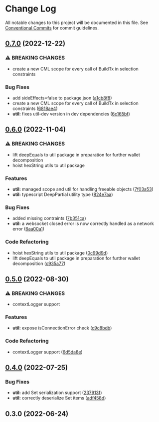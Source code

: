 # Change Log

All notable changes to this project will be documented in this file.
See [Conventional Commits](https://conventionalcommits.org) for commit guidelines.

## [0.7.0](https://github.com/input-output-hk/cardano-js-sdk/compare/@cardano-sdk/util@0.6.0...@cardano-sdk/util@0.7.0) (2022-12-22)

### ⚠ BREAKING CHANGES

- create a new CML scope for every call of BuildTx in selection constraints

### Bug Fixes

- add sideEffects=false to package.json ([a1cb8f8](https://github.com/input-output-hk/cardano-js-sdk/commit/a1cb8f807e8d5947d0c512e0918713ff97d5d48e))
- create a new CML scope for every call of BuildTx in selection constraints ([6818ae4](https://github.com/input-output-hk/cardano-js-sdk/commit/6818ae443dd53ac4786ce161f02aef5635433678))
- **util:** fixes util-dev version in dev dependencies ([6c165bf](https://github.com/input-output-hk/cardano-js-sdk/commit/6c165bf9f11159324850d9f7624c02bec9be60e1))

## [0.6.0](https://github.com/input-output-hk/cardano-js-sdk/compare/@cardano-sdk/util@0.5.0...@cardano-sdk/util@0.6.0) (2022-11-04)

### ⚠ BREAKING CHANGES

- lift deepEquals to util package in preparation for further wallet decomposition
- hoist hexString utils to util package

### Features

- **util:** managed scope and util for handling freeable objects ([7f03a53](https://github.com/input-output-hk/cardano-js-sdk/commit/7f03a536b7aa504b022846f7786068806df83c12))
- **util:** typescript DeepPartial utility type ([824e7aa](https://github.com/input-output-hk/cardano-js-sdk/commit/824e7aa8906ad7c3ce5a93770ffc7ed09651da68))

### Bug Fixes

- added missing contraints ([7b351ca](https://github.com/input-output-hk/cardano-js-sdk/commit/7b351cada06b9c5ae2f379d02614e05259f7147a))
- **util:** a websocket closed error is now correctly handled as a network error ([6aa00a1](https://github.com/input-output-hk/cardano-js-sdk/commit/6aa00a10fc21eac13da557d6c7c1de40c3f30b66))

### Code Refactoring

- hoist hexString utils to util package ([0c99d9d](https://github.com/input-output-hk/cardano-js-sdk/commit/0c99d9d37f23bb504d1ac2a530fbe78aa045db66))
- lift deepEquals to util package in preparation for further wallet decomposition ([c935a77](https://github.com/input-output-hk/cardano-js-sdk/commit/c935a77c0bb895ee85b885e8da57ed7de3786e36))

## [0.5.0](https://github.com/input-output-hk/cardano-js-sdk/compare/@cardano-sdk/util@0.4.0...@cardano-sdk/util@0.5.0) (2022-08-30)

### ⚠ BREAKING CHANGES

- contextLogger support

### Features

- **util:** expose isConnectionError check ([c9c8bdb](https://github.com/input-output-hk/cardano-js-sdk/commit/c9c8bdbffb16208d2f7aea135ab61dd7dae0be92))

### Code Refactoring

- contextLogger support ([6d5da8e](https://github.com/input-output-hk/cardano-js-sdk/commit/6d5da8ec8bba2033ce378d2f0d9321fd758e7c90))

## [0.4.0](https://github.com/input-output-hk/cardano-js-sdk/compare/0.3.0...@cardano-sdk/util@0.4.0) (2022-07-25)

### Bug Fixes

- **util:** add Set serialization support ([237913f](https://github.com/input-output-hk/cardano-js-sdk/commit/237913f685ee5ae2d5cd7353a92ada8d9f9ff82b))
- **util:** correctly deserialize Set items ([adf458d](https://github.com/input-output-hk/cardano-js-sdk/commit/adf458d150c398ce9589821ef40703c2da5685f7))

## 0.3.0 (2022-06-24)
